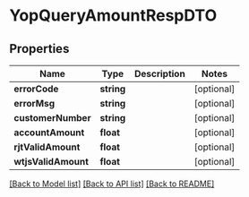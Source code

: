 # YopQueryAmountRespDTO

## Properties
Name | Type | Description | Notes
------------ | ------------- | ------------- | -------------
**errorCode** | **string** |  | [optional] 
**errorMsg** | **string** |  | [optional] 
**customerNumber** | **string** |  | [optional] 
**accountAmount** | **float** |  | [optional] 
**rjtValidAmount** | **float** |  | [optional] 
**wtjsValidAmount** | **float** |  | [optional] 

[[Back to Model list]](../README.md#documentation-for-models) [[Back to API list]](../README.md#documentation-for-api-endpoints) [[Back to README]](../README.md)


